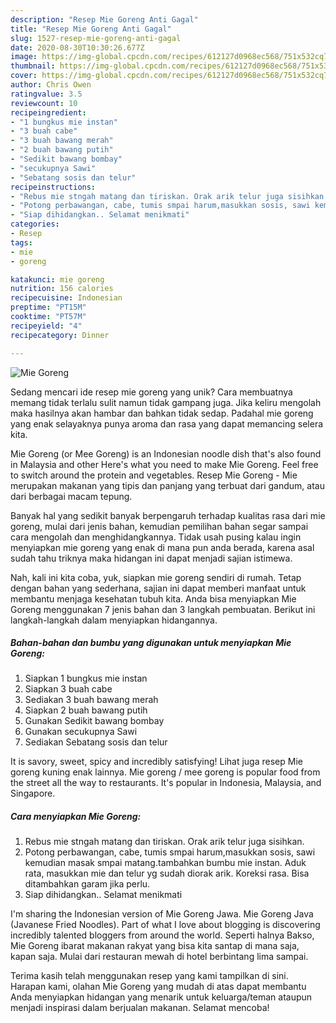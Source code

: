 ```yaml
---
description: "Resep Mie Goreng Anti Gagal"
title: "Resep Mie Goreng Anti Gagal"
slug: 1527-resep-mie-goreng-anti-gagal
date: 2020-08-30T10:30:26.677Z
image: https://img-global.cpcdn.com/recipes/612127d0968ec568/751x532cq70/mie-goreng-foto-resep-utama.jpg
thumbnail: https://img-global.cpcdn.com/recipes/612127d0968ec568/751x532cq70/mie-goreng-foto-resep-utama.jpg
cover: https://img-global.cpcdn.com/recipes/612127d0968ec568/751x532cq70/mie-goreng-foto-resep-utama.jpg
author: Chris Owen
ratingvalue: 3.5
reviewcount: 10
recipeingredient:
- "1 bungkus mie instan"
- "3 buah cabe"
- "3 buah bawang merah"
- "2 buah bawang putih"
- "Sedikit bawang bombay"
- "secukupnya Sawi"
- "Sebatang sosis dan telur"
recipeinstructions:
- "Rebus mie stngah matang dan tiriskan. Orak arik telur juga sisihkan."
- "Potong perbawangan, cabe, tumis smpai harum,masukkan sosis, sawi kemudian masak smpai matang.tambahkan bumbu mie instan. Aduk rata, masukkan mie dan telur yg sudah diorak arik. Koreksi rasa. Bisa ditambahkan garam jika perlu."
- "Siap dihidangkan.. Selamat menikmati"
categories:
- Resep
tags:
- mie
- goreng

katakunci: mie goreng 
nutrition: 156 calories
recipecuisine: Indonesian
preptime: "PT15M"
cooktime: "PT57M"
recipeyield: "4"
recipecategory: Dinner

---
```



![Mie Goreng](https://img-global.cpcdn.com/recipes/612127d0968ec568/751x532cq70/mie-goreng-foto-resep-utama.jpg)

Sedang mencari ide resep mie goreng yang unik? Cara membuatnya memang tidak terlalu sulit namun tidak gampang juga. Jika keliru mengolah maka hasilnya akan hambar dan bahkan tidak sedap. Padahal mie goreng yang enak selayaknya punya aroma dan rasa yang dapat memancing selera kita.

Mie Goreng (or Mee Goreng) is an Indonesian noodle dish that&#39;s also found in Malaysia and other Here&#39;s what you need to make Mie Goreng. Feel free to switch around the protein and vegetables. Resep Mie Goreng - Mie merupakan makanan yang tipis dan panjang yang terbuat dari gandum, atau dari berbagai macam tepung.

Banyak hal yang sedikit banyak berpengaruh terhadap kualitas rasa dari mie goreng, mulai dari jenis bahan, kemudian pemilihan bahan segar sampai cara mengolah dan menghidangkannya. Tidak usah pusing kalau ingin menyiapkan mie goreng yang enak di mana pun anda berada, karena asal sudah tahu triknya maka hidangan ini dapat menjadi sajian istimewa.


Nah, kali ini kita coba, yuk, siapkan mie goreng sendiri di rumah. Tetap dengan bahan yang sederhana, sajian ini dapat memberi manfaat untuk membantu menjaga kesehatan tubuh kita. Anda bisa menyiapkan Mie Goreng menggunakan 7 jenis bahan dan 3 langkah pembuatan. Berikut ini langkah-langkah dalam menyiapkan hidangannya.

<!--inarticleads1-->

##### Bahan-bahan dan bumbu yang digunakan untuk menyiapkan Mie Goreng:

1. Siapkan 1 bungkus mie instan
1. Siapkan 3 buah cabe
1. Sediakan 3 buah bawang merah
1. Siapkan 2 buah bawang putih
1. Gunakan Sedikit bawang bombay
1. Gunakan secukupnya Sawi
1. Sediakan Sebatang sosis dan telur


It is savory, sweet, spicy and incredibly satisfying! Lihat juga resep Mie goreng kuning enak lainnya. Mie goreng / mee goreng is popular food from the street all the way to restaurants. It&#39;s popular in Indonesia, Malaysia, and Singapore. 

<!--inarticleads2-->

##### Cara menyiapkan Mie Goreng:

1. Rebus mie stngah matang dan tiriskan. Orak arik telur juga sisihkan.
1. Potong perbawangan, cabe, tumis smpai harum,masukkan sosis, sawi kemudian masak smpai matang.tambahkan bumbu mie instan. Aduk rata, masukkan mie dan telur yg sudah diorak arik. Koreksi rasa. Bisa ditambahkan garam jika perlu.
1. Siap dihidangkan.. Selamat menikmati


I&#39;m sharing the Indonesian version of Mie Goreng Jawa. Mie Goreng Java (Javanese Fried Noodles). Part of what I love about blogging is discovering incredibly talented bloggers from around the world. Seperti halnya Bakso, Mie Goreng ibarat makanan rakyat yang bisa kita santap di mana saja, kapan saja. Mulai dari restauran mewah di hotel berbintang lima sampai. 

Terima kasih telah menggunakan resep yang kami tampilkan di sini. Harapan kami, olahan Mie Goreng yang mudah di atas dapat membantu Anda menyiapkan hidangan yang menarik untuk keluarga/teman ataupun menjadi inspirasi dalam berjualan makanan. Selamat mencoba!
